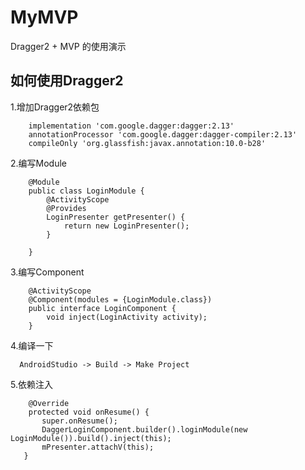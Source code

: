 # MyMVP
Dragger2 + MVP 的使用演示

## 如何使用Dragger2
1.增加Dragger2依赖包
```
    implementation 'com.google.dagger:dagger:2.13'
    annotationProcessor 'com.google.dagger:dagger-compiler:2.13'
    compileOnly 'org.glassfish:javax.annotation:10.0-b28'
```

2.编写Module
```
    @Module
    public class LoginModule {
        @ActivityScope
        @Provides
        LoginPresenter getPresenter() {
            return new LoginPresenter();
        }

    }
```

3.编写Component
```
    @ActivityScope
    @Component(modules = {LoginModule.class})
    public interface LoginComponent {
        void inject(LoginActivity activity);
    }
```

4.编译一下
```
  AndroidStudio -> Build -> Make Project
```

5.依赖注入
```
    @Override
    protected void onResume() {
       super.onResume();
       DaggerLoginComponent.builder().loginModule(new LoginModule()).build().inject(this);
       mPresenter.attachV(this);
   }
```
